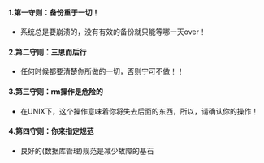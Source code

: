 #### 1.第一守则：备份重于一切！
* 系统总是要崩溃的，没有有效的备份就只能等哪一天over！

#### 2.第二守则：三思而后行
* 任何时候都要清楚你所做的一切，否则宁可不做！！

#### 3.第三守则：rm操作是危险的
* 在UNIX下，这个操作意味着你将失去后面的东西，所以，请确认你的操作！

#### 4.第四守则：你来指定规范
* 良好的(数据库管理)规范是减少故障的基石
